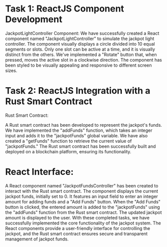  # Task 1: ReactJS Component Development

JackpotLightController Component:
We have successfully created a React component named "JackpotLightController" to simulate the jackpot light controller.
The component visually displays a circle divided into 10 equal segments or slots.
Only one slot can be active at a time, and it is visually distinct from the others.
We've implemented a "Rotate" button that, when pressed, moves the active slot in a clockwise direction.
The component has been styled to be visually appealing and responsive to different screen sizes.

# Task 2: ReactJS Integration with a Rust Smart Contract

Rust Smart Contract:

A Rust smart contract has been developed to represent the jackpot's funds.
We have implemented the "addFunds" function, which takes an integer input and adds it to the "jackpotFunds" global variable.
We have also created a "getFunds" function to retrieve the current value of "jackpotFunds."
The Rust smart contract has been successfully built and deployed on a blockchain platform, ensuring its functionality.

# React Interface:

A React component named "JackpotFundsController" has been created to interact with the Rust smart contract.
The component displays the current jackpot funds, initially set to 0.
It features an input field to enter an integer amount for adding funds and a "Add Funds" button.
When the "Add Funds" button is clicked, the entered amount is added to the "jackpotFunds" using the "addFunds" function from the Rust smart contract.
The updated jackpot amount is displayed to the user.
With these completed tasks, we have successfully implemented the core functionality of the jackpot system. The React components provide a user-friendly interface for controlling the jackpot, and the Rust smart contract ensures secure and transparent management of jackpot funds.